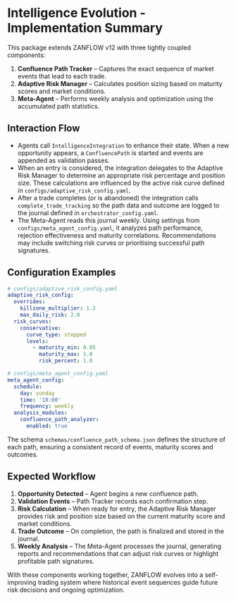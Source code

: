 # Intelligence Evolution - Implementation Summary

This package extends ZANFLOW v12 with three tightly coupled components:

1. **Confluence Path Tracker** – Captures the exact sequence of market events that lead to each trade.
2. **Adaptive Risk Manager** – Calculates position sizing based on maturity scores and market conditions.
3. **Meta-Agent** – Performs weekly analysis and optimization using the accumulated path statistics.

## Interaction Flow

- Agents call `IntelligenceIntegration` to enhance their state. When a new opportunity appears, a `ConfluencePath` is started and events are appended as validation passes.
- When an entry is considered, the integration delegates to the Adaptive Risk Manager to determine an appropriate risk percentage and position size. These calculations are influenced by the active risk curve defined in `configs/adaptive_risk_config.yaml`.
- After a trade completes (or is abandoned) the integration calls `complete_trade_tracking` so the path data and outcome are logged to the journal defined in `orchestrator_config.yaml`.
- The Meta-Agent reads this journal weekly. Using settings from `configs/meta_agent_config.yaml`, it analyzes path performance, rejection effectiveness and maturity correlations. Recommendations may include switching risk curves or prioritising successful path signatures.

## Configuration Examples

```yaml
# configs/adaptive_risk_config.yaml
adaptive_risk_config:
  overrides:
    killzone_multiplier: 1.2
    max_daily_risk: 2.0
  risk_curves:
    conservative:
      curve_type: stepped
      levels:
        - maturity_min: 0.85
          maturity_max: 1.0
          risk_percent: 1.0
```

```yaml
# configs/meta_agent_config.yaml
meta_agent_config:
  schedule:
    day: sunday
    time: '18:00'
    frequency: weekly
  analysis_modules:
    confluence_path_analyzer:
      enabled: true
```

The schema `schemas/confluence_path_schema.json` defines the structure of each path, ensuring a consistent record of events, maturity scores and outcomes.

## Expected Workflow

1. **Opportunity Detected** – Agent begins a new confluence path.
2. **Validation Events** – Path Tracker records each confirmation step.
3. **Risk Calculation** – When ready for entry, the Adaptive Risk Manager provides risk and position size based on the current maturity score and market conditions.
4. **Trade Outcome** – On completion, the path is finalized and stored in the journal.
5. **Weekly Analysis** – The Meta-Agent processes the journal, generating reports and recommendations that can adjust risk curves or highlight profitable path signatures.

With these components working together, ZANFLOW evolves into a self-improving trading system where historical event sequences guide future risk decisions and ongoing optimization.

